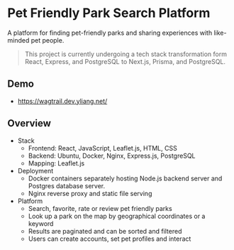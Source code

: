 
# Pet Friendly Park Search Platform

A platform for finding pet-friendly parks and sharing experiences with like-minded pet people.

> This project is currently undergoing a tech stack transformation form React, Express, and PostgreSQL to Next.js, Prisma, and PostgreSQL.

## Demo

- https://wagtrail.dev.yliang.net/

## Overview

- Stack 
   - Frontend: React, JavaScript, Leaflet.js, HTML, CSS
   - Backend: Ubuntu, Docker, Nginx, Express.js, PostgreSQL
   - Mapping: Leaflet.js
- Deployment 
   - Docker containers separately hosting Node.js backend server and Postgres database server. 
   - Nginx reverse proxy and static file serving
- Platform 
   - Search, favorite, rate or review pet friendly parks
   - Look up a park on the map by geographical coordinates or a keyword
   - Results are paginated and can be sorted and filtered
   - Users can create accounts, set pet profiles and interact
